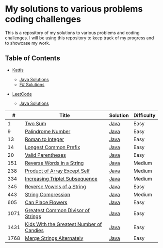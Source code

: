 # My solutions to various problems coding challenges
This is a repository of my solutions to various problems and coding challenges. I will be using this repository to keep track of my progress and to showcase my work. 

## Table of Contents
- [Kattis](#kattis)
    - [Java Solutions](#kattis/Java)
    - [F# Solutions](#kattis/F#)

- [LeetCode](#leetcode)
    - [Java Solutions](#leetcode/Java)

| # | Title | Solution | Difficulty |
|---| ----- | -------- | ---------- |
|1|[Two Sum](https://leetcode.com/problems/two-sum/)|[Java](./LeetCode/Java/TwoSum.java)|Easy|
|9|[Palindrome Number](https://leetcode.com/problems/palindrome-number/)|[Java](./LeetCode/Java/PalindromeNumber.java)|Easy|
|13|[Roman to Integer](https://leetcode.com/problems/roman-to-integer/)|[Java](./LeetCode/Java/RomanToInteger.java)|Easy|
|14|[Longest Common Prefix](https://leetcode.com/problems/longest-common-prefix/)|[Java](./LeetCode/Java/LongestCommonPrefix.java)|Easy|
|20|[Valid Parentheses](https://leetcode.com/problems/valid-parentheses/)|[Java](./LeetCode/Java/ValidParentheses.java)|Easy|
|151|[Reverse Words in a String](https://leetcode.com/problems/reverse-words-in-a-string/)|[Java](./LeetCode/Java/reverseWordsInAString.java)|Medium|
|238|[Product of Array Except Self](https://leetcode.com/problems/product-of-array-except-self/)|[Java](./LeetCode/Java/productOfArrayExceptSelf.java)|Medium|
|334|[Increasing Triplet Subsequence](https://leetcode.com/problems/increasing-triplet-subsequence/)|[Java](./LeetCode/Java/increasingTripletSubsequence.java)|Medium|
|345|[Reverse Vowels of a String](https://leetcode.com/problems/reverse-vowels-of-a-string/)|[Java](./LeetCode/Java/reverseVowelsofaString.java)|Easy|
|443|[String Compression](https://leetcode.com/problems/string-compression/)|[Java](./LeetCode/Java/stringCompression.java)|Medium|
|605|[Can Place Flowers](https://leetcode.com/problems/can-place-flowers/)|[Java](./LeetCode/Java/CanPlaceFlowers.java)|Easy|
|1071|[Greatest Common Divisor of Strings](https://leetcode.com/problems/greatest-common-divisor-of-strings/)|[Java](./LeetCode/Java/GreatestCommonDivisorOfStrings.java)|Easy|
|1431|[Kids With the Greatest Number of Candies](https://leetcode.com/problems/kids-with-the-greatest-number-of-candies/)|[Java](./LeetCode/Java/KidsWithTheGreatestNumberOfCandies.java)|Easy|
|1768|[Merge Strings Alternately](https://leetcode.com/problems/merge-strings-alternately)|[Java](LeetCode\Java\mergeStringsAlternately.java)|Easy|